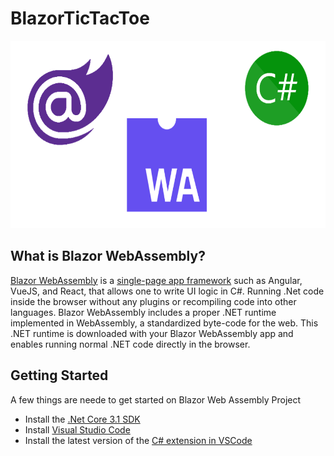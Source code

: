# BlazorTicTacToe

<img src="Assets/BlazorWebAssemblyC.png" height=300>

## What is Blazor WebAssembly?
[Blazor WebAssembly](https://docs.microsoft.com/en-us/aspnet/core/blazor/?view=aspnetcore-3.1#:~:text=Blazor%20WebAssembly%20is%20a%20single-page%20app%20%28SPA%29%20framework,in%20all%20modern%20web%20browsers%2C%20including%20mobile%20browsers.) is a [single-page app framework](https://docs.microsoft.com/en-us/dotnet/architecture/modern-web-apps-azure/choose-between-traditional-web-and-single-page-apps) such as Angular, VueJS, and React, that allows one to write UI logic in C#. Running .Net code inside the browser without any plugins or recompiling code into other languages. Blazor WebAssembly includes a proper .NET runtime implemented in WebAssembly, a standardized byte-code for the web. This .NET runtime is downloaded with your Blazor WebAssembly app and enables running normal .NET code directly in the browser.

## Getting Started
A few things are neede to get started on Blazor Web Assembly Project
* Install the [.Net Core 3.1 SDK](https://dotnet.microsoft.com/download/dotnet-core/3.1)
* Install [Visual Studio Code](https://code.visualstudio.com/)
* Install the latest version of the [C# extension in VSCode](https://marketplace.visualstudio.com/items?itemName=ms-dotnettools.csharp)
